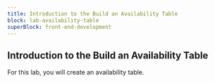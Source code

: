 ```yaml
---
title: Introduction to the Build an Availability Table
block: lab-availability-table
superBlock: front-end-development
---
```


## Introduction to the Build an Availability Table

For this lab, you will create an availability table.
